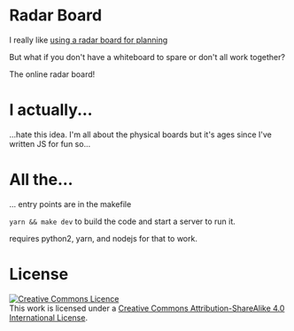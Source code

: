 # Radar Board

I really like [using a radar board for planning](http://pauldambra.github.io/2017/06/radarban.html)

But what if you don't have a whiteboard to spare or don't all work together?

The online radar board!

# I actually...

...hate this idea. I'm all about the physical boards but it's ages since I've written JS for fun so...

# All the...

... entry points are in the makefile

`yarn && make dev` to build the code and start a server to run it.

requires python2, yarn, and nodejs for that to work.

# License

<a rel="license" href="http://creativecommons.org/licenses/by-sa/4.0/"><img alt="Creative Commons Licence" style="border-width:0" src="https://i.creativecommons.org/l/by-sa/4.0/88x31.png" /></a><br />This work is licensed under a <a rel="license" href="http://creativecommons.org/licenses/by-sa/4.0/">Creative Commons Attribution-ShareAlike 4.0 International License</a>.